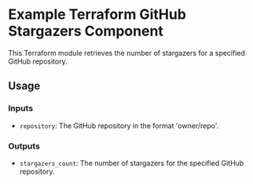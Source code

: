 # Example Terraform GitHub Stargazers Component

This Terraform module retrieves the number of stargazers for a specified GitHub repository.

## Usage

### Inputs

- `repository`: The GitHub repository in the format 'owner/repo'.

### Outputs

- `stargazers_count`: The number of stargazers for the specified GitHub repository.
